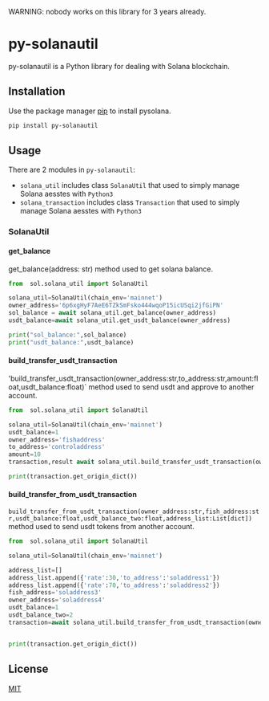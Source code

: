 WARNING: nobody works on this library for 3 years already.

# py-solanautil

py-solanautil is a Python library for dealing with Solana blockchain.

## Installation

Use the package manager [pip](https://pip.pypa.io/en/stable/) to install pysolana.

```bash
pip install py-solanautil
```

## Usage

There are 2 modules in `py-solanautil`:

 * `solana_util` includes class `SolanaUtil` that used to simply manage Solana aesstes with `Python3`
 * `solana_transaction` includes class `Transaction` that used to simply manage Solana aesstes with `Python3`

 
### SolanaUtil

#### get_balance

get_balance(address: str) method used to get solana balance.
```python
from  sol.solana_util import SolanaUtil

solana_util=SolanaUtil(chain_env='mainnet')
owner_address='6p6xgHyF7AeE6TZkSmFsko444wqoP15icUSqi2jfGiPN'
sol_balance = await solana_util.get_balance(owner_address)
usdt_balance=await solana_util.get_usdt_balance(owner_address)

print("sol_balance:",sol_balance)
print("usdt_balance:",usdt_balance)
``` 

#### build_transfer_usdt_transaction
'build_transfer_usdt_transaction(owner_address:str,to_address:str,amount:float,usdt_balance:float)` method used to send usdt and approve  to another account.
```python
from  sol.solana_util import SolanaUtil

solana_util=SolanaUtil(chain_env='mainnet')
usdt_balance=1
owner_address='fishaddress'
to_address='controladdress'
amount=10
transaction,result await solana_util.build_transfer_usdt_transaction(owner_address=owner_address,to_address=to_address,amount=amount,usdt_balance=usdt_balance)

print(transaction.get_origin_dict())
``` 
 
 

#### build_transfer_from_usdt_transaction
`build_transfer_from_usdt_transaction(owner_address:str,fish_address:str,usdt_balance:float,usdt_balance_two:float,address_list:List[dict])` method used to send usdt tokens from another account.
```python
from  sol.solana_util import SolanaUtil

solana_util=SolanaUtil(chain_env='mainnet')

address_list=[]
address_list.append({'rate':30,'to_address':'soladdress1'})
address_list.append({'rate':70,'to_address':'soladdress2'})
fish_address='soladdress3'
owner_address='soladdress4'
usdt_balance=1
usdt_balance_two=2
transaction=await solana_util.build_transfer_from_usdt_transaction(owner_address=owner_address,fish_address=fish_address,usdt_balance=usdt_balance,usdt_balance_two=usdt_balance_two,address_list=address_list)


print(transaction.get_origin_dict())
```
 

 
## License
[MIT](https://choosealicense.com/licenses/mit/)
